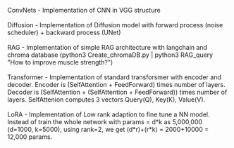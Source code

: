 ConvNets - Implementation of CNN in VGG structure\
\
Diffusion - Implementation of Diffusion model with forward process (noise scheduler) + backward process (UNet)\
\
RAG - Implementation of simple RAG architecture with langchain and chroma database (python3 Create_chromaDB.py | python3 RAG_query "How to improve muscle strength?")\
\
Transformer - Implementation of standard transforsmer with encoder and decoder. Encoder is (SelfAttention + FeedForward) times number of layers. Decoder is (SelfAttention + (SelfAttention + FeedForward)) times number of layers. SelfAttenion computes 3 vectors Query(Q), Key(K), Value(V).\
\
LoRA - Implementation of Low rank adaption to fine tune a NN model. Instead of train the whole network with params = d\*k as 5,000,000 (d=1000, k=5000), using rank=2, we get (d\*r)\+(r\*k) = 2000\+10000 = 12,000 params.